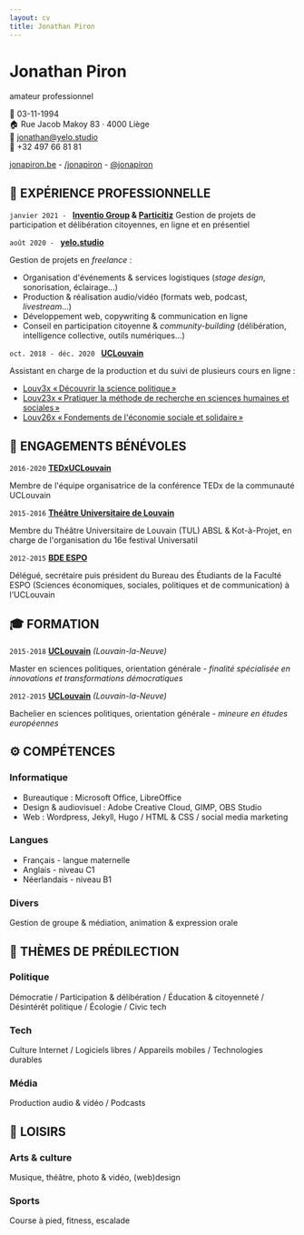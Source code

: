 ```yaml
---
layout: cv
title: Jonathan Piron
---
```

# Jonathan Piron <br/>
amateur professionnel <br/>

📅 03-11-1994<br/>
🏠 Rue Jacob Makoy 83 · 4000 Liège <br/>
📧 <a href="mailto:jonathan@yelo.studio">jonathan@yelo.studio</a> <br/>
📱 +32 497 66 81 81 <br/>

<div id="webaddress">
  <a target="_blank" href="http://jonapiron.be"><i class="fas fa-user-circle"></i> jonapiron.be</a> - 
  <a target="_blank" href="https://linkedin.com/in/jonapiron"><i class="fab fa-linkedin"></i> /jonapiron</a> -
  <a target="_blank" href="https://twitter.com/jonapiron"><i class="fab fa-twitter"></i> @jonapiron</a>
</div>

## 💼 EXPÉRIENCE PROFESSIONNELLE

`janvier 2021 - `
__<a target="_blank" href="https://inventio-group.eu">Inventio Group</a> & <a target="_blank" href="https://particitiz.org">Particitiz</a>__
Gestion de projets de participation et délibération citoyennes, en ligne et en présentiel


`août 2020 - `
__<a target="_blank" href="https://yelo.studio">yelo.studio</a>__

Gestion de projets en _freelance_ : 
- Organisation d'événements & services logistiques (_stage design_, sonorisation, éclairage...)
- Production & réalisation audio/vidéo (formats web, podcast, _livestream_...)
- Développement web, copywriting & communication en ligne
- Conseil en participation citoyenne & _community-building_ (délibération, intelligence collective, outils numériques...)

`oct. 2018 - déc. 2020 `
__<a target="_blank" href="https://uclouvain.be">UCLouvain</a>__

Assistant en charge de la production et du suivi de plusieurs cours en ligne : 
- <a target="_blank" href="https://is.gd/Louv3x">Louv3x «&#8239;Découvrir la science politique&#8239;»</a>
- <a target="_blank" href="https://is.gd/Louv23x">Louv23x «&#8239;Pratiquer la méthode de recherche en sciences humaines et sociales&#8239;»</a>
- <a target="_blank" href="https://is.gd/Louv26x">Louv26x «&#8239;Fondements de l'économie sociale et solidaire&#8239;»</a>

## 💛 ENGAGEMENTS BÉNÉVOLES 
`2016-2020`
__<a target="_blank" href="https://tedxuclouvain.com">TEDxUCLouvain</a>__

Membre de l'équipe organisatrice de la conférence TEDx de la communauté UCLouvain

`2015-2016`
__<a target="_blank" href="https://universatil.be/">Théâtre Universitaire de Louvain</a>__

Membre du Théâtre Universitaire de Louvain (TUL) ABSL & Kot-à-Projet, en charge de l'organisation du 16e festival Universatil

`2012-2015`
__<a target="_blank" href="https://bdeespo.com/">BDE ESPO</a>__

Délégué, secrétaire puis président du Bureau des Étudiants de la Faculté ESPO (Sciences économiques, sociales, politiques et de communication) à l'UCLouvain

## 🎓 FORMATION
`2015-2018`
__<a target="_blank" href="https://uclouvain.be">UCLouvain</a>__ _(Louvain-la-Neuve)_

Master en sciences politiques, orientation générale - _finalité spécialisée en innovations et transformations démocratiques_

`2012-2015`
__<a target="_blank" href="https://uclouvain.be">UCLouvain</a>__ _(Louvain-la-Neuve)_

Bachelier en sciences politiques, orientation générale - _mineure en études européennes_


## ⚙️ COMPÉTENCES
### Informatique
- Bureautique : Microsoft Office, LibreOffice
- Design & audiovisuel : Adobe Creative Cloud, GIMP, OBS Studio
- Web : Wordpress, Jekyll, Hugo / HTML & CSS / social media marketing

### Langues
- Français - langue maternelle
- Anglais - niveau C1
- Néerlandais - niveau B1

### Divers 
Gestion de groupe & médiation, animation & expression orale

## 💬 THÈMES DE PRÉDILECTION
### Politique
Démocratie / Participation & délibération / Éducation & citoyenneté / Désintérêt politique / Écologie / Civic tech

### Tech
Culture Internet / Logiciels libres / Appareils mobiles / Technologies durables

### Média
Production audio & vidéo / Podcasts

## 🎨 LOISIRS
### Arts & culture
Musique, théâtre, photo & vidéo, (web)design
### Sports
Course à pied, fitness, escalade


<!-- ### Footer Dernière mise à jour : 2021-01 -->
